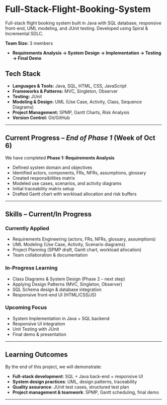 # Full-Stack-Flight-Booking-System
Full-stack flight booking system built in Java with SQL database, responsive front-end, UML modeling, and JUnit testing. Developed using Spiral & Incremental SDLC.

**Team Size:** 3 members  

- **Requirements Analysis → System Design → Implementation → Testing → Final Demo**  

## Tech Stack  

- **Languages & Tools:** Java, SQL, HTML, CSS, JavaScript  
- **Frameworks & Patterns:** MVC, Singleton, Observer  
- **Testing:** JUnit  
- **Modeling & Design:** UML (Use Case, Activity, Class, Sequence Diagrams)  
- **Project Management:** SPMP, Gantt Charts, Risk Analysis  
- **Version Control:** Git/GitHub  

---

##  Current Progress – *End of Phase 1* (Week of Oct 6)  

We have completed **Phase 1: Requirements Analysis**  
- Defined system domain and objectives  
- Identified actors, components, FRs, NFRs, assumptions, glossary  
- Created responsibilities matrix  
- Modeled use cases, scenarios, and activity diagrams  
- Initial traceability matrix setup  
- Drafted Gantt chart with workload allocation and risk buffers  

---

## Skills – Current/In Progress  

### Currently Applied  
- Requirements Engineering (actors, FRs, NFRs, glossary, assumptions)  
- UML Modeling (Use Case, Activity, Scenario diagrams)  
- Project Planning (SPMP draft, Gantt chart, workload allocation)  
- Team collaboration & documentation  

### In-Progress Learning  
- Class Diagrams & System Design (Phase 2 – next step)  
- Applying Design Patterns (MVC, Singleton, Observer)  
- SQL Schema design & database integration  
- Responsive front-end UI (HTML/CSS/JS)  

### Upcoming Focus  
- System Implementation in Java + SQL backend  
- Responsive UI integration  
- Unit Testing with JUnit  
- Final demo & presentation  

---

## Learning Outcomes  

By the end of this project, we will demonstrate:  
- **Full-stack development**: SQL + Java back-end + responsive UI  
- **System design practices**: UML, design patterns, traceability  
- **Quality assurance**: JUnit test cases, structured test plan  
- **Project management & teamwork**: SPMP, Gantt scheduling, final demo  

---



